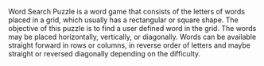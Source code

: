 Word Search Puzzle is a word game that consists of the letters of words placed in a grid, which usually has a rectangular or square shape. 
The objective of this puzzle is to find a user defined word in the grid. 
The words may be placed horizontally, vertically, or diagonally. 
Words can be available straight forward in rows or columns, in reverse order of letters and maybe straight or reversed diagonally depending on the difficulty.
